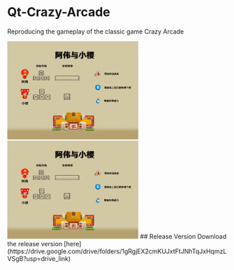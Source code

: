 # Qt-Crazy-Arcade
Reproducing the gameplay of the classic game Crazy Arcade

<img src="https://github.com/YangYY06/Qt-Crazy-Arcade/blob/main/bombermanPic/Cover2.png" width = "300" alt="cover2" />
<img src="https://github.com/YangYY06/Qt-Crazy-Arcade/blob/main/bombermanPic/Cover2.png" width = "300" alt="cover2" />
## Release Version
Download the release version [here](https://drive.google.com/drive/folders/1gRgjEX2cmKUJxtFtJNhTqJxHqmzLVSgB?usp=drive_link)
